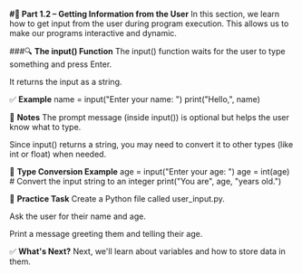 **#📝 Part 1.2 – Getting Information from the User**
In this section, we learn how to get input from the user during program execution.
This allows us to make our programs interactive and dynamic.

###🔍 **The input() Function**
The input() function waits for the user to type something and press Enter.

It returns the input as a string.

✅ **Example**
name = input("Enter your name: ")
print("Hello,", name)

🧠 **Notes**
The prompt message (inside input()) is optional but helps the user know what to type.

Since input() returns a string, you may need to convert it to other types (like int or float) when needed.

🔄 **Type Conversion Example**
age = input("Enter your age: ")
age = int(age)  # Convert the input string to an integer
print("You are", age, "years old.")

📝 **Practice Task**
Create a Python file called user_input.py.

Ask the user for their name and age.

Print a message greeting them and telling their age.

✅ **What's Next?**
Next, we'll learn about variables and how to store data in them.
